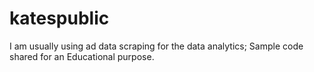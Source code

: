 # katespublic
I am usually using ad data scraping for the data analytics; Sample code shared for an Educational purpose.
